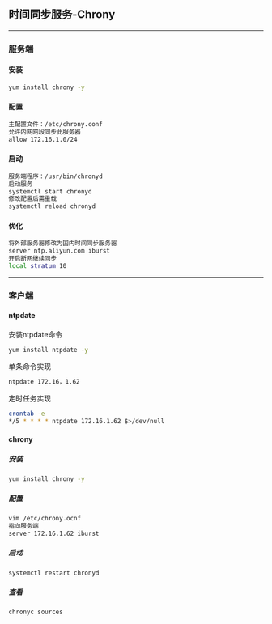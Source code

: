 ## 时间同步服务-Chrony

---

### 服务端

#### 安装

```bash
yum install chrony -y
```

#### 配置

```bash
主配置文件：/etc/chrony.conf
允许内网网段同步此服务器
allow 172.16.1.0/24
```

#### 启动

```bash
服务端程序：/usr/bin/chronyd
启动服务
systemctl start chronyd
修改配置后需重载
systemctl reload chronyd
```

#### 优化

```bash
将外部服务器修改为国内时间同步服务器
server ntp.aliyun.com iburst
开启断网继续同步
local stratum 10
```

---

### 客户端

#### ntpdate

安装ntpdate命令

```bash
yum install ntpdate -y
```

单条命令实现

```bash
ntpdate 172.16，1.62
```

定时任务实现

```bash
crontab -e
*/5 * * * * ntpdate 172.16.1.62 $>/dev/null 
```

#### chrony

##### 安装

```bash
yum install chrony -y
```

##### 配置

```bash
vim /etc/chrony.ocnf
指向服务端
server 172.16.1.62 iburst
```

##### 启动

```bash
systemctl restart chronyd
```

##### 查看

```bash
chronyc sources
```


